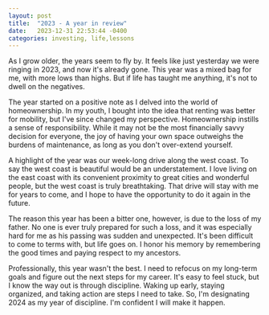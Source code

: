 ```yaml
---
layout: post
title:  "2023 - A year in review"
date:   2023-12-31 22:53:44 -0400
categories: investing, life,lessons
---
```


As I grow older, the years seem to fly by. It feels like just yesterday we were ringing in 2023, and now it's already gone. This year was a mixed bag for me, with more lows than highs. But if life has taught me anything, it's not to dwell on the negatives.

The year started on a positive note as I delved into the world of homeownership. In my youth, I bought into the idea that renting was better for mobility, but I've since changed my perspective. Homeownership instills a sense of responsibility. While it may not be the most financially savvy decision for everyone, the joy of having your own space outweighs the burdens of maintenance, as long as you don't over-extend yourself.

A highlight of the year was our week-long drive along the west coast. To say the west coast is beautiful would be an understatement. I love living on the east coast with its convenient proximity to great cities and wonderful people, but the west coast is truly breathtaking. That drive will stay with me for years to come, and I hope to have the opportunity to do it again in the future.

The reason this year has been a bitter one, however, is due to the loss of my father. No one is ever truly prepared for such a loss, and it was especially hard for me as his passing was sudden and unexpected. It's been difficult to come to terms with, but life goes on. I honor his memory by remembering the good times and paying respect to my ancestors.

Professionally, this year wasn't the best. I need to refocus on my long-term goals and figure out the next steps for my career. It's easy to feel stuck, but I know the way out is through discipline. Waking up early, staying organized, and taking action are steps I need to take. So, I'm designating 2024 as my year of discipline. I'm confident I will make it happen.
